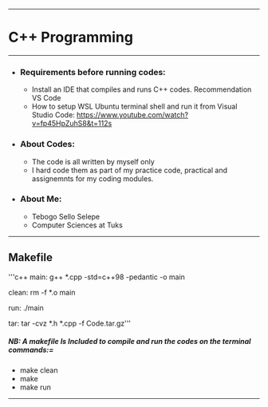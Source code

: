 ________________________________________________________________________________________

#                         C++ Programming                               
________________________________________________________________________________________
- ### Requirements before running codes:
    - Install an IDE that compiles and runs C++ codes. Recommendation VS Code
    - How to setup WSL Ubuntu terminal shell and run it from Visual Studio Code: https://www.youtube.com/watch?v=fp45HpZuhS8&t=112s
- ### About Codes:
    - The code is all written by myself only
    - I hard code them as part of my practice code, practical and assignemnts for my coding modules.
- ###  About Me: 
    - Tebogo Sello Selepe
    - Computer Sciences at Tuks
________________________________________________________________________________________
 ## Makefile
'''c++
main:
	g++ *.cpp -std=c++98 -pedantic -o main

clean:
	rm -f *.o main

run:
	./main

tar:
	tar -cvz *.h *.cpp -f Code.tar.gz'''


##### NB: A makefile Is Included to compile and run the codes on the terminal commands:=
- make clean
- make
- make run
________________________________________________________________________________________
